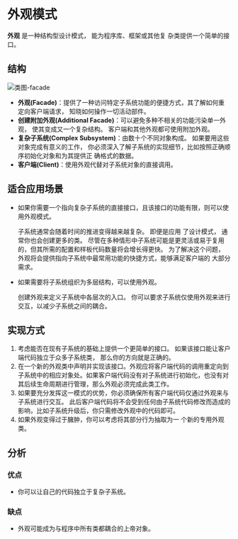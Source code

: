 # 外观模式

**外观** 是一种结构型设计模式， 能为程序库、框架或其他复 杂类提供一个简单的接口。

## 结构

![类图-facade](https://raw.githubusercontent.com/hetchzhao/design-pattern/master/src/composite/class-design.png/类图-facade.png)

- **外观(Facade)**：提供了一种访问特定子系统功能的便捷方式，其了解如何重定向客户端请求， 知晓如何操作一切活动部件。
- **创建附加外观(Additional Facade)**：可以避免多种不相关的功能污染单一外观， 使其变成又一个复杂结构。 客户端和其他外观都可使用附加外观。
- **复杂子系统(Complex Subsystem)**：由数十个不同对象构成。 如果要用这些对象完成有意义的工作， 你必须深入了解子系统的实现细节，比如按照正确顺序初始化对象和为其提供正 确格式的数据。
- **客户端(Client)**：使用外观代替对子系统对象的直接调用。

## 适合应用场景

- 如果你需要一个指向复杂子系统的直接接口，且该接口的功能有限，则可以使用外观模式。

  子系统通常会随着时间的推进变得越来越复杂。 即便是应用 了设计模式， 通常你也会创建更多的类。 尽管在多种情形中子系统可能是更灵活或易于复用的，但其所需的配置和样板代码数量将会增长得更快。 为了解决这个问题， 外观将会提供指向子系统中最常用功能的快捷方式，能够满足客户端的 大部分需求。

- 如果需要将子系统组织为多层结构，可以使用外观。

  创建外观来定义子系统中各层次的入口。 你可以要求子系统仅使用外观来进行交互，以减少子系统之间的耦合。

## 实现方式

1. 考虑能否在现有子系统的基础上提供一个更简单的接口。 如果该接口能让客户端代码独立于众多子系统类， 那么你的方向就是正确的。
2. 在一个新的外观类中声明并实现该接口。外观应将客户端代码的调用重定向到子系统中的相应对象处。如果客户端代码没有对子系统进行初始化，也没有对其后续生命周期进行管理，那么外观必须完成此类工作。
3. 如果要充分发挥这一模式的优势，你必须确保所有客户端代码仅通过外观来与子系统进行交互。 此后客户端代码将不会受到任何由子系统代码修改而造成的影响，比如子系统升级后，你只需修改外观中的代码即可。
4. 如果外观变得过于臃肿，你可以考虑将其部分行为抽取为一 个新的专用外观类。

## 分析

### 优点

- 你可以让自己的代码独立于复杂子系统。

### 缺点

- 外观可能成为与程序中所有类都耦合的上帝对象。

